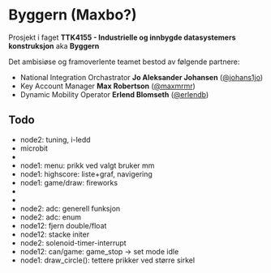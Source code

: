 # Byggern (Maxbo?)

Prosjekt i faget **TTK4155 - Industrielle og innbygde datasystemers konstruksjon** aka **Byggern**

Det ambisiøse og framoverlente teamet bestod av følgende partnere:

* National Integration Orchastrator **Jo Aleksander Johansen** ([@johans1jo](https://github.com/johans1jo))
* Key Account Manager **Max Robertson** ([@maxmrmr](https://github.com/maxmrmr))
* Dynamic Mobility Operator **Erlend Blomseth** ([@erlendb](https://github.com/erlendb))


## Todo

* node2: tuning, i-ledd
* microbit
*
* node1: menu: prikk ved valgt bruker mm
* node1: highscore: liste+graf, navigering
* node1: game/draw: fireworks
*
*
* node2: adc: generell funksjon
* node2: adc: enum
* node12: fjern double/float
* node12: stacke initer
* node2: solenoid-timer-interrupt
* node12: can/game: game_stop -> set mode idle
* node1: draw_circle(): tettere prikker ved større sirkel
